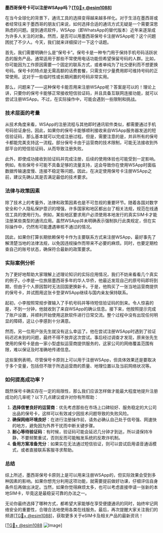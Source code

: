 **墨西哥保号卡可以注册WSApp吗？[[TG💪+ @esim1088](https://t.me/s/esim1088)]**

在当今全球化的背景下，通讯工具的选择变得越来越多样化。对于生活在墨西哥或者经常往来于墨西哥的朋友们来说，如何选择合适的通讯方式无疑是一个需要深思熟虑的问题。提到通讯软件，WSApp（即WhatsApp的替代版本）近年来逐渐成为许多人关注的对象。然而，是否可以用墨西哥保号卡注册WSApp呢？这个问题困扰了不少人。今天，我们就来详细探讨一下这个话题。

首先，我们需要明确什么是“保号卡”。保号卡是一种专门用于保持手机号码活跃状态的服务产品，通常适用于那些不常使用电话功能但希望保留号码的人群。比如，你可能因为工作原因需要一个固定的联系方式，或者单纯为了社交便利而不想更换号码。保号卡的特点是无需高额的话费套餐，只需支付少量费用即可维持号码的正常使用。这对于一些临时性或长期闲置的号码非常实用。

那么，问题来了——这种保号卡能否用来注册WSApp呢？答案是可以的！理论上讲，只要你的保号卡能够正常接收短信验证码，并且具备互联网连接功能，就可以尝试注册WSApp。不过，在实际操作中，可能会遇到一些限制和挑战。

### 技术层面的考量

从技术角度来看，WSApp的注册流程与其他即时通讯软件类似，都需要通过手机号码验证身份。因此，如果你的保号卡能够顺利接收来自WSApp服务器发送的短信验证码，那么基本就可以完成注册过程。但是，需要注意的是，并非所有的保号卡都能完美支持这一流程。部分保号卡由于运营商的技术限制，可能无法接收到外部平台的短信验证码，从而导致注册失败。

此外，即使成功接收到验证码并完成注册，后续的使用体验也可能受到一定影响。例如，有些保号卡可能不具备足够的流量支持，这会导致你在使用WSApp时面临数据传输速度慢、连接不稳定等问题。因此，在决定使用保号卡注册WSApp之前，建议先确认其是否满足最低的技术要求。

### 法律与政策因素

除了技术上的考量外，法律和政策因素也是不可忽视的重要环节。随着各国对数字安全和个人隐私保护意识的增强，许多国家和地区都出台了相关法规，规范在线通信工具的使用行为。例如，某些地区要求用户必须使用本地发行的真实SIM卡才能注册某些类型的通讯应用。虽然WSApp并未明确表示强制执行此类规定，但在实际操作中，仍然有可能遭遇审核不通过的情况。

因此，如果你打算长期依赖保号卡作为主要联系方式来注册WSApp，最好事先了解清楚当地的法律法规，以免因违规操作而带来不必要的麻烦。同时，也要定期检查自己的账号状态，确保符合最新的政策要求。

### 实际案例分析

为了更好地帮助大家理解上述理论知识的实际应用情况，我们不妨来看看几个真实的例子。小李是一位旅居墨西哥多年的华人华侨，他最近发现自己的原号码即将到期，但由于个人原因暂时无法回国更换新卡。于是，他购买了一张当地运营商提供的保号卡，并试图用这张卡登录WSApp继续与国内亲友保持联系。

起初，小李按照常规步骤输入了手机号码并等待短信验证码的到来。令人惊喜的是，不到一分钟，他就收到了来自WSApp的确认信息。接下来，他按照提示完成了账户设置，并顺利开始使用这款软件进行日常交流。整个过程中没有出现任何明显的障碍，这让小李感到十分满意。

然而，另一位用户张先生就没有这么幸运了。他在尝试注册WSApp时遇到了验证码迟迟未到的问题，最终不得不放弃这次尝试。事后经过调查才发现，原来张先生使用的保号卡是由一家小型虚拟运营商提供服务的，这家公司的网络覆盖范围有限，难以保证及时准确地传递信息。

这些案例表明，尽管保号卡原则上可以用于注册WSApp，但具体效果还是要取决于多个变量，包括但不限于所选运营商的质量、地理位置以及当前网络状况等。

### 如何提高成功率？

既然保号卡确实存在一定的局限性，那么我们应该怎样做才能最大程度地提升注册成功的几率呢？以下几点建议或许对你有所帮助：

1. **选择信誉良好的运营商**：优先考虑那些在市场上口碑较好、服务稳定的大公司出品的保号卡，这样可以有效减少因技术问题导致的失败风险。
2. **确保网络环境良好**：在进行注册操作前，请务必确认自己处于信号强、网速快的地方，避免因为外界干扰而中断关键步骤。
3. **耐心等待验证码**：有时候，验证码可能会延迟几分钟才到达，所以请保持冷静，不要频繁重试，否则反而可能触发系统的反欺诈机制。
4. **备用方案准备充分**：如果实在无法通过短信验证，则可以尝试启用语音通话模式，或者直接联系客服寻求帮助。

### 总结

综上所述，墨西哥保号卡原则上是可以用来注册WSApp的，但实际效果会受到多种因素的影响。如果你想充分利用这项功能，就需要提前做好功课，仔细评估自身条件后再做出决定。当然，如果你觉得麻烦太多，也可以考虑直接申请一张新的本地SIM卡，毕竟这是最稳妥可靠的办法之一。

无论你最终选择了哪种方式，都希望大家能够在享受便捷通讯的同时，始终牢记网络安全的重要性，合理合法地使用各类在线服务。最后，再次提醒大家关注我们的频道[[TG💪+ @esim1088](https://t.me/s/esim1088)]，获取更多关于eSIM卡及相关产品的最新资讯！

[[TG💪+ @esim1088](https://t.me/s/esim1088) ![Image](https://i.postimg.cc/4NQfJmqS/Snipaste-2025-05-13-00-14-12.png)]